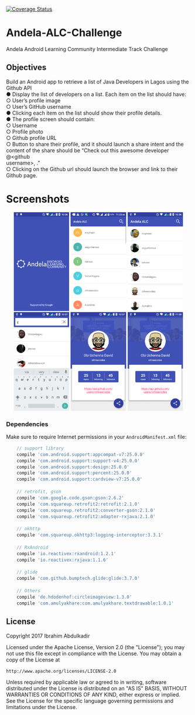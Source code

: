 [![Coverage Status](https://coveralls.io/repos/github/lethalskillzz/Andela-ALC-Challenge/badge.svg?branch=master)](https://coveralls.io/github/lethalskillzz/Andela-ALC-Challenge?branch=master)



# Andela-ALC-Challenge
Andela Android Learning Community Intermediate Track Challenge


## Objectives

 Build an Android app to retrieve a list of Java Developers in Lagos using the  Github API<br>
 ● Display the list of developers on a list. Each item on the list should have:<br>
 ○ User’s profile image<br>
 ○ User’s GitHub username<br>
 ● Clicking each item on the list should show their profile details.<br>
 ● The profile screen should contain:<br>
 ○ Username<br>
 ○ Profile photo<br>
 ○ Github profile URL<br>
 ○ Button to share their profile, and it should launch a share intent and the<br>
 content of the share should be  “Check out this awesome developer @<github<br>
 username>, <github profile url>.”<br>
 ○ Clicking on the Github url should launch the browser and link to their Github page.<br>


# Screenshots

<p align="center">
<img src="device-2017-03-10-103610.png" width="30%">
<img src="device-2017-03-10-112543.png" width="30%">
<img src="device-2017-03-10-103647.png" width="30%">
<img src="device-2017-03-10-103722.png" width="30%">
<img src="device-2017-03-10-103745.png" width="30%">
<img src="screen.gif" width="30%">
</p>



### Dependencies

Make sure to require Internet permissions in your `AndroidManifest.xml` file:

```gradle
    // support library
    compile 'com.android.support:appcompat-v7:25.0.0'
    compile 'com.android.support:support-v4:25.0.0'
    compile 'com.android.support:design:25.0.0'
    compile 'com.android.support:percent:25.0.0'
    compile 'com.android.support:cardview-v7:25.0.0'

    // retrofit, gson
    compile 'com.google.code.gson:gson:2.6.2'
    compile 'com.squareup.retrofit2:retrofit:2.1.0'
    compile 'com.squareup.retrofit2:converter-gson:2.1.0'
    compile 'com.squareup.retrofit2:adapter-rxjava:2.1.0'

    // okhttp
    compile 'com.squareup.okhttp3:logging-interceptor:3.3.1'

    // RxAndroid
    compile 'io.reactivex:rxandroid:1.2.1'
    compile 'io.reactivex:rxjava:1.1.6'

    // glide
    compile 'com.github.bumptech.glide:glide:3.7.0'

    // Others
    compile 'de.hdodenhof:circleimageview:1.3.0'
    compile 'com.amulyakhare:com.amulyakhare.textdrawable:1.0.1'
```

## License

Copyright 2017 Ibrahim Abdulkadir

Licensed under the Apache License, Version 2.0 (the "License");
you may not use this file except in compliance with the License.
You may obtain a copy of the License at

    http://www.apache.org/licenses/LICENSE-2.0

Unless required by applicable law or agreed to in writing, software
distributed under the License is distributed on an "AS IS" BASIS,
WITHOUT WARRANTIES OR CONDITIONS OF ANY KIND, either express or implied.
See the License for the specific language governing permissions and
limitations under the License.